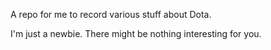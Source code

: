 


A repo for me to record various stuff about Dota.

I'm just a newbie. There might be nothing interesting for you.
